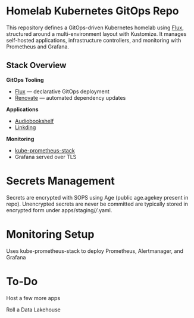 # Homelab Kubernetes GitOps Repo

This repository defines a GitOps-driven Kubernetes homelab using [Flux](https://fluxcd.io/), structured around a multi-environment layout with Kustomize. It manages self-hosted applications, infrastructure controllers, and monitoring with Prometheus and Grafana.

## Stack Overview

**GitOps Tooling**
- [Flux](https://fluxcd.io/) — declarative GitOps deployment
- [Renovate](https://github.com/renovatebot/renovate) — automated dependency updates

**Applications**
- [Audiobookshelf](https://www.audiobookshelf.org/)
- [Linkding](https://github.com/sissbruecker/linkding)

**Monitoring**
- [kube-prometheus-stack](https://github.com/prometheus-community/helm-charts/tree/main/charts/kube-prometheus-stack)
- Grafana served over TLS

# Secrets Management
Secrets are encrypted with SOPS using Age (public age.agekey present in repo). Unencrypted secrets are never be committed are typically stored in encrypted form under apps/staging/*/*.yaml.

# Monitoring Setup
Uses kube-prometheus-stack to deploy Prometheus, Alertmanager, and Grafana


# To-Do
Host a few more apps

Roll a Data Lakehouse
